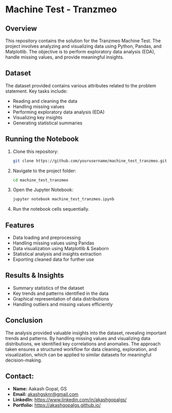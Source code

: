 # Machine Test - Tranzmeo

## Overview
This repository contains the solution for the Tranzmeo Machine Test. The project involves analyzing and visualizing data using Python, Pandas, and Matplotlib. The objective is to perform exploratory data analysis (EDA), handle missing values, and provide meaningful insights.

## Dataset
The dataset provided contains various attributes related to the problem statement. Key tasks include:
- Reading and cleaning the data
- Handling missing values
- Performing exploratory data analysis (EDA)
- Visualizing key insights
- Generating statistical summaries


## Running the Notebook
1. Clone this repository:
   ```bash
   git clone https://github.com/yourusername/machine_test_tranzmeo.git
   ```
2. Navigate to the project folder:
   ```bash
   cd machine_test_tranzmeo
   ```
3. Open the Jupyter Notebook:
   ```bash
   jupyter notebook machine_test_tranzmeo.ipynb
   ```
4. Run the notebook cells sequentially.

## Features
- Data loading and preprocessing
- Handling missing values using Pandas
- Data visualization using Matplotlib & Seaborn
- Statistical analysis and insights extraction
- Exporting cleaned data for further use

## Results & Insights
- Summary statistics of the dataset
- Key trends and patterns identified in the data
- Graphical representation of data distributions
- Handling outliers and missing values efficiently

## Conclusion

The analysis provided valuable insights into the dataset, revealing important trends and patterns. By handling missing values and visualizing data distributions, we identified key correlations and anomalies. The approach taken ensures a structured workflow for data cleaning, exploration, and visualization, which can be applied to similar datasets for meaningful decision-making.

## Contact:
- **Name:** Aakash Gopal, GS
- **Email:** akashgsknr@gmail.com
- **LinkedIn:** https://www.linkedin.com/in/akashgopalgs/
- **Portfolio:** https://akashgopalgs.github.io/

